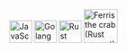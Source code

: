 <img src="https://cdn.jsdelivr.net/gh/devicons/devicon@latest/icons/javascript/javascript-original.svg" height="40" alt="JavaScript"/>
<img src="https://cdn.jsdelivr.net/gh/devicons/devicon@latest/icons/go/go-original.svg" height="40" alt="Golang"/>
<img src="https://cdn.jsdelivr.net/gh/devicons/devicon@latest/icons/rust/rust-original.svg" height="40" alt="Rust"/>
<img src="https://www.rustacean.net/assets/rustacean-flat-happy.svg" height="60" alt="Ferris the crab (Rust mascot)"/>

